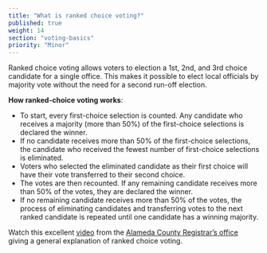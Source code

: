 ```yaml
---
title: "What is ranked choice voting?"
published: true
weight: 14
section: "voting-basics"
priority: "Minor"
---
```

Ranked choice voting allows voters to election a 1st, 2nd, and 3rd choice candidate for a single office. This makes it possible to elect local officials by majority vote without the need for a second run-off election.

**How ranked-choice voting works**:
- To start, every first-choice selection is counted. Any candidate who receives a majority (more than 50%) of the first-choice selections is declared the winner.
- If no candidate receives more than 50% of the first-choice selections, the candidate who received the fewest number of first-choice selections is eliminated.
- Voters who selected the eliminated candidate as their first choice will have their vote transferred to their second choice.
- The votes are then recounted. If any remaining candidate receives more than 50% of the votes, they are declared the winner.
- If no remaining candidate receives more than 50% of the votes, the process of eliminating candidates and transferring votes to the next ranked candidate is repeated until one candidate has a winning majority.

Watch this excellent [video](https://www.youtube.com/watch?v=tlobSd2QDoU) from the [Alameda County Registrar’s office](https://www.acgov.org/rov/rcv/faq.htm) giving a general explanation of ranked choice voting.

